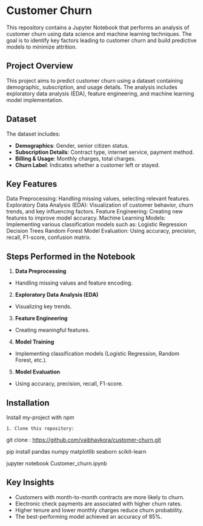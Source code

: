
# Customer Churn

This repository contains a Jupyter Notebook that performs an analysis of customer churn using data science and machine learning techniques. The goal is to identify key factors leading to customer churn and build predictive models to minimize attrition.




## Project Overview

This project aims to predict customer churn using a dataset containing demographic, subscription, and usage details. The analysis includes exploratory data analysis (EDA), feature engineering, and machine learning model implementation.

## Dataset

The dataset includes:
- **Demographics**: Gender, senior citizen status.
- **Subscription Details**: Contract type, internet service, payment method.
- **Billing & Usage**: Monthly charges, total charges.
- **Churn Label**: Indicates whether a customer left or stayed.
## Key Features

Data Preprocessing: Handling missing values, selecting relevant features.
Exploratory Data Analysis (EDA): Visualization of customer behavior, churn trends, and key influencing factors.
Feature Engineering: Creating new features to improve model accuracy.
Machine Learning Models: Implementing various classification models such as:
Logistic Regression
Decision Trees
Random Forest
Model Evaluation: Using accuracy, precision, recall, F1-score, confusion matrix.


## Steps Performed in the Notebook

 1. **Data Preprocessing** 
 - Handling missing values and feature encoding.
2. **Exploratory Data Analysis (EDA)** 
- Visualizing key   trends.
3. **Feature Engineering** 
 - Creating meaningful features.
4. **Model Training** 
- Implementing classification models (Logistic Regression, Random Forest, etc.).
5. **Model Evaluation** 
- Using accuracy, precision, recall, F1-score.
## Installation

Install my-project with npm

```
1. Clone this repository:
   ```
   git clone : https://github.com/vaibhavkora/customer-churn.git

pip install pandas numpy matplotlib seaborn scikit-learn

jupyter notebook Customer_churn.ipynb


    
## Key Insights
- Customers with month-to-month contracts are more likely to churn.
- Electronic check payments are associated with higher churn rates.
- Higher tenure and lower monthly charges reduce churn probability.
- The best-performing model achieved an accuracy of 85%.
